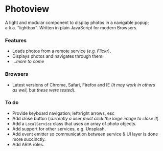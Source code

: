# Photoview
A light and modular component to display photos in a navigable popup; a.k.a. "lightbox". Written in plain JavaScript for modern Browsers.

### Features
- Loads photos from a remote service (_e.g. Flickr_).
- Displays photos and navigates through them.
- ..._more to come_

### Browsers
  - Latest versions of Chrome, Safari, Firefox and IE (_it may work in others as well, but these were tested_).

### To do
- Provide keyboard navigation; left/right arrows, esc
- Add close button (_currently a user must click the large image to close it_)
- Add a `LocalService` class that uses an array of photo objects.
- Add support for other services, e.g. Unsplash.
- Add event emitter so communication between service & UI layer is done more succinctly.
- Add ARIA roles.
